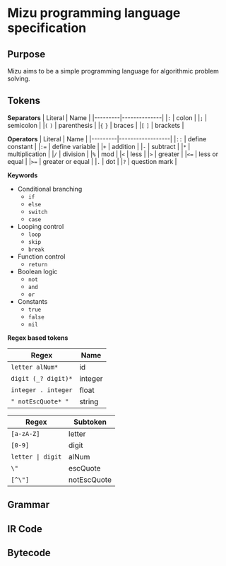 # Mizu programming language specification

## Purpose

Mizu aims to be a simple programming language for algorithmic problem solving.

## Tokens

**Separators**
| Literal | Name         |
|---------|--------------|
|`:`      | colon        |
|`;`      | semicolon    |
|`(` `)`  | parenthesis  |
|`{` `}`  | braces       |
|`[` `]`  | brackets     |

**Operators**
| Literal | Name             |
|---------|------------------|
|`::`     | define constant  |
|`:=`     | define variable  |
|`+`      | addition         |
|`-`      | subtract         |
|`*`      | multiplication   |
|`/`      | division         |
|`%`      | mod              |
|`<`      | less             |
|`>`      | greater          |
|`<=`     | less or equal    |
|`>=`     | greater or equal |
|`.`      | dot              |
|`?`      | question mark    |

**Keywords**

- Conditional branching
    - `if`
    - `else`
    - `switch`
    - `case`
- Looping control
    - `loop`
    - `skip`
    - `break`
- Function control
    - `return`
- Boolean logic
    - `not`
    - `and`
    - `or`
- Constants
    - `true`
    - `false`
    - `nil`

**Regex based tokens**

| Regex               | Name    |
|---------------------|---------|
| `letter alNum*`     | id      |
| `digit (_? digit)*` | integer |
| `integer . integer` | float   |
| `" notEscQuote* "`  | string  |

| Regex               | Subtoken    |
|---------------------|-------------|
| `[a-zA-Z]`          | letter      |
| `[0-9]`             | digit       |
| `letter \| digit`   | alNum       |
| `\"`                | escQuote    |
| `[^\"]`             | notEscQuote |

## Grammar

## IR Code

## Bytecode
